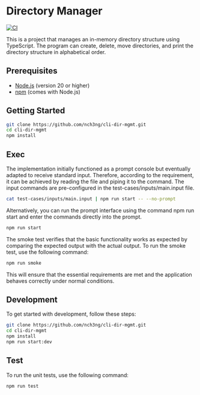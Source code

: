 # Directory Manager

[![CI](https://github.com/nch3ng/cli-dir-mgmt/actions/workflows/ci.yml/badge.svg)](https://github.com/nch3ng/cli-dir-mgmt/actions/workflows/ci.yml)

This is a project that manages an in-memory directory structure using TypeScript. The program can create, delete, move directories, and print the directory structure in alphabetical order.

## Prerequisites

- [Node.js](https://nodejs.org/en/download/) (version 20 or higher)
- [npm](https://www.npmjs.com/get-npm) (comes with Node.js)

## Getting Started

```sh
git clone https://github.com/nch3ng/cli-dir-mgmt.git
cd cli-dir-mgmt
npm install
```

## Exec

The implementation initially functioned as a prompt console but eventually adapted to receive standard input. Therefore, according to the requirement, it can be achieved by reading the file and piping it to the command. The input commands are pre-configured in the test-cases/inputs/main.input file.

```bash
cat test-cases/inputs/main.input | npm run start -- --no-prompt
```

Alternatively, you can run the prompt interface using the command npm run start and enter the commands directly into the prompt.

```bash
npm run start
```

The smoke test verifies that the basic functionality works as expected by comparing the expected output with the actual output. To run the smoke test, use the following command:

```bash
npm run smoke
```

This will ensure that the essential requirements are met and the application behaves correctly under normal conditions.

## Development

To get started with development, follow these steps:

```bash
git clone https://github.com/nch3ng/cli-dir-mgmt.git
cd cli-dir-mgmt
npm install
npm run start:dev
```

## Test

To run the unit tests, use the following command:

```
npm run test
```
